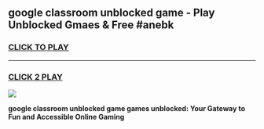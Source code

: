 
## google classroom unblocked game - Play Unblocked Gmaes & Free #anebk
<h3>
<a href="https://news.freeplayer.one?title=google_classroom_unblocked_game&ref=24F">CLICK TO PLAY</a></h3>
<hr>

<h3>
<a href="https://news.freeplayer.one?title=google_classroom_unblocked_game&ref=24F">CLICK 2 PLAY</a>
  
</h3>

<a href="https://news.freeplayer.one?title=google_classroom_unblocked_game&ref=24F/"><img src="https://clearcache.store/games.png"></a>


**google classroom unblocked game games unblocked: Your Gateway to Fun and Accessible Online Gaming**
